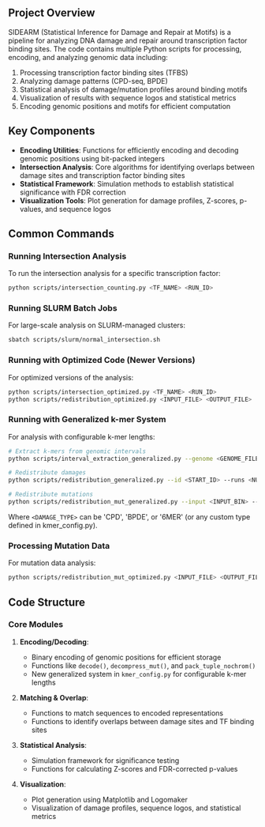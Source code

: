 ## Project Overview

SIDEARM (Statistical Inference for Damage and Repair at Motifs) is a pipeline for analyzing DNA damage and repair around transcription factor binding sites. The code contains multiple Python scripts for processing, encoding, and analyzing genomic data including:

1. Processing transcription factor binding sites (TFBS)
2. Analyzing damage patterns (CPD-seq, BPDE)
3. Statistical analysis of damage/mutation profiles around binding motifs
4. Visualization of results with sequence logos and statistical metrics
5. Encoding genomic positions and motifs for efficient computation

## Key Components

- **Encoding Utilities**: Functions for efficiently encoding and decoding genomic positions using bit-packed integers
- **Intersection Analysis**: Core algorithms for identifying overlaps between damage sites and transcription factor binding sites
- **Statistical Framework**: Simulation methods to establish statistical significance with FDR correction
- **Visualization Tools**: Plot generation for damage profiles, Z-scores, p-values, and sequence logos

## Common Commands

### Running Intersection Analysis

To run the intersection analysis for a specific transcription factor:
```bash
python scripts/intersection_counting.py <TF_NAME> <RUN_ID>
```

### Running SLURM Batch Jobs

For large-scale analysis on SLURM-managed clusters:
```bash
sbatch scripts/slurm/normal_intersection.sh
```

### Running with Optimized Code (Newer Versions)

For optimized versions of the analysis:
```bash
python scripts/intersection_optimized.py <TF_NAME> <RUN_ID>
python scripts/redistribution_optimized.py <INPUT_FILE> <OUTPUT_FILE>
```

### Running with Generalized k-mer System

For analysis with configurable k-mer lengths:
```bash
# Extract k-mers from genomic intervals
python scripts/interval_extraction_generalized.py --genome <GENOME_FILE> --plus <PLUS_FILE> --minus <MINUS_FILE> --intervals <INTERVALS_FILE> --output-bin <OUTPUT_BIN> --output-index <OUTPUT_INDEX> --damage-type <DAMAGE_TYPE>

# Redistribute damages
python scripts/redistribution_generalized.py --id <START_ID> --runs <NUM_RUNS> --input <INPUT_BIN> --index <INDEX_FILE> --output <OUTPUT_DIR> --damage-type <DAMAGE_TYPE>

# Redistribute mutations
python scripts/redistribution_mut_generalized.py --input <INPUT_BIN> --index <INDEX_FILE> --output <OUTPUT_DIR> --runs <NUM_RUNS> --start_id <START_ID> --damage-type <DAMAGE_TYPE>
```

Where `<DAMAGE_TYPE>` can be 'CPD', 'BPDE', or '6MER' (or any custom type defined in kmer_config.py).

### Processing Mutation Data

For mutation data analysis:
```bash
python scripts/redistribution_mut_optimized.py <INPUT_FILE> <OUTPUT_FILE>
```

## Code Structure

### Core Modules

1. **Encoding/Decoding**:
   - Binary encoding of genomic positions for efficient storage
   - Functions like `decode()`, `decompress_mut()`, and `pack_tuple_nochrom()`
   - New generalized system in `kmer_config.py` for configurable k-mer lengths

2. **Matching & Overlap**:
   - Functions to match sequences to encoded representations
   - Functions to identify overlaps between damage sites and TF binding sites

3. **Statistical Analysis**:
   - Simulation framework for significance testing
   - Functions for calculating Z-scores and FDR-corrected p-values

4. **Visualization**:
   - Plot generation using Matplotlib and Logomaker
   - Visualization of damage profiles, sequence logos, and statistical metrics
